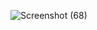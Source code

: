 ![Screenshot (68)](https://github.com/Rajani-londhe/Login-Page/assets/110283958/c59d40d9-327e-470e-9c87-60c044b56da5)
